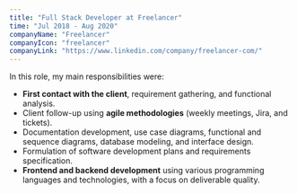 ```yaml
---
title: "Full Stack Developer at Freelancer"
time: "Jul 2018 - Aug 2020"
companyName: "Freelancer"
companyIcon: "freelancer"
companyLink: "https://www.linkedin.com/company/freelancer-com/"
---
```

In this role, my main responsibilities were:
* **First contact with the client**, requirement gathering, and functional analysis.
* Client follow-up using **agile methodologies** (weekly meetings, Jira, and tickets).
* Documentation development, use case diagrams, functional and sequence diagrams, database modeling, and interface design.
* Formulation of software development plans and requirements specification.
* **Frontend and backend development** using various programming languages and technologies, with a focus on deliverable quality.
